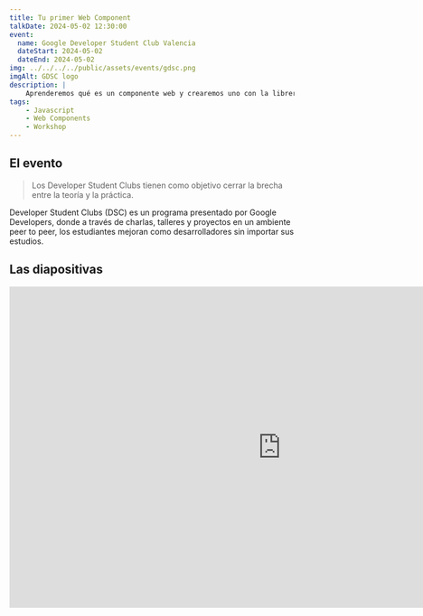 ```yaml
---
title: Tu primer Web Component
talkDate: 2024-05-02 12:30:00
event:
  name: Google Developer Student Club Valencia
  dateStart: 2024-05-02
  dateEnd: 2024-05-02
img: ../../../../public/assets/events/gdsc.png
imgAlt: GDSC logo
description: |
    Aprenderemos qué es un componente web y crearemos uno con la librería Lit (5.7KB) para que puedas llevarlo a utilizar en cualquier proyecto sin importar el framework.
tags:
    - Javascript
    - Web Components
    - Workshop
---
```


## El evento

> Los Developer Student Clubs tienen como objetivo cerrar la brecha entre la teoría y la práctica.

Developer Student Clubs (DSC) es un programa presentado por Google Developers, donde a través de charlas, talleres y proyectos en un ambiente peer to peer, los estudiantes mejoran como desarrolladores sin importar sus estudios.

## Las diapositivas

<iframe src="https://docs.google.com/presentation/d/e/2PACX-1vQ640xzxvtnbdsq4gyUDaBCULh-BnL6lfTs-4IputBTINhORGWXp3OC2cOmunmq-RK_XxWFKoLa0Dkm/embed?start=false&loop=false&delayms=3000" frameborder="0" width="960" height="569" allowfullscreen="true" mozallowfullscreen="true" webkitallowfullscreen="true"></iframe>
